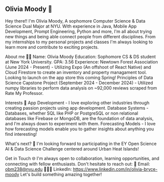 ## Olivia Moody 👋
Hey there!! I'm Olivia Moody, A sophomore Computer Science & Data Science Dual Major at NYU. With experience in Java, Mobile App Development, Prompt Engineering, Python and more, I'm all about trying new things and being able connect people from different disciplines. From my internships to my personal projects and classes I'm always looking to learn more and contribute to exciting projects.

About me 👨‍🦱
Name: Olivia Moody
Education: Sophomore CS & DS student at New York University.
GPA: 3.56
Experience:
Newtown Forest Association (June 2024 - Present) - Utilizing Expo (An offshoot of React Native) and Cloud Firestore to create an inventory and property managament tool. Looking to launch on the app store this coming Spring!
Principles of Data Science Capstone Project (September 2024 - December 2024) - Utilized numpy libraries to perform data analysis on ~92,000 reviews scraped from Rate My Professor. 

Interests 🥳
App Development - I love exploring other industries through creating passion projects using app development.
Database Systems - Databases, whether SQL like PHP or PostgreSQL or non relational databases like Firebase or MongoDB, are the foundation of data analysis, and I'm always down to experiment with them.
Forecasting Models - I love how forecasting models enable you to gather insights about anything you find interesting!

What's next? 🌱
I'm looking forward to participating in the EY Open Science AI & Data Science Challenge centered around Urban Heat Islands! 

Get in Touch 🌐
I'm always open to collaboration, learning opportunities, and connecting with fellow enthusiasts. Don't hesitate to reach out:
    📧 Email: obm238@nyu.edu
    👨🏼‍💻 LinkedIn: https://www.linkedin.com/in/olivia-bryce-moody
    Let's build something amazing together!
<!--
**livmood/livmood** is a ✨ _special_ ✨ repository because its `README.md` (this file) appears on your GitHub profile.

Here are some ideas to get you started:

- 🔭 I’m currently working on ...
- 🌱 I’m currently learning ...
- 👯 I’m looking to collaborate on ...
- 🤔 I’m looking for help with ...
- 💬 Ask me about ...
- 📫 How to reach me: ...
- 😄 Pronouns: ...
- ⚡ Fun fact: ...
-->
